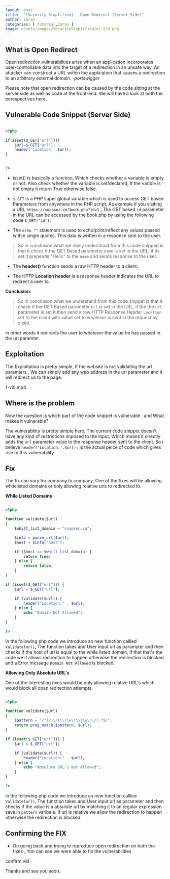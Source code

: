 ```yaml
---
layout: post
title:  "[Security Simplified] - Open Redirect (Server Side)"
author: imran
categories: [ tutorial,imran ]
image: assets/images/SecuritySimplified/or-2/0.png
---
```



## What is Open Redirect

Open redirection vulnerabilities arise when an application incorporates user-controllable data into the target of a redirection in an unsafe way. An attacker can construct a URL within the application that causes a redirection to an arbitrary external domain. _-portswigger_

Please note that open redirection can be caused by the code sitting at the server side as well as code at the front-end. We will have a look at both the perespectives here.


## Vulnerable Code Snippet (Server Side)


```php

<?php

if(isset($_GET['url'])){
	$url=$_GET['url'];
	header('Location:'.$url);
}


?>

```

	
- isset() is basically a function, Which checks whether a variable is empty or not. Also check whether the variable is set/declared, If the varible is not empty it return True otherwise false.

- `$_GET` is a PHP super global variable which is used to access GET based Parameters from anywhere in the PHP script, As example if you visiting a URL `https://snapsec.co?book.php?id=1` , The GET based `id` parameter in the URL can be accessed by the book.php by using the following code `$_GET['id']`.

- The `echo ""` statement is used to echo/print/reflect any values passed within single quotes, This data is written in a response sent to the user.
> So in conclusion what we really understood from this code snipped is that it check if the GET Based parameter `name` is set in the URL, if its set it prepends "Hello" to the `name` and sends response to the user.


- The __header()__ function sends a raw HTTP header to a client. 

- The HTTP __Location header__ is a response header indicates the URL to redirect a user to.


__Conclusion:__

> So in conclusion what we understand from this code snippet is that it check if the GET Based parameter `url` is set in the URL, if the the `url` parameter is set it then send a raw HTTP Response Header `Location` set to the client with value set to whatever is sent in the request by cleint.

In other words it redirects the user to whatever the value he has passed in the url paramter.


## Exploitation

The Exploitation is pretty simple, If the website is not validating the url paramters , We can simply add any web address in the url parameter and it will redirect us to the page.

1-vid.mp4



	
## Where is the problem

Now the question is which part of the code snippet is vulnerable , and What makes it vulnerable?


The vulnerability is pretty simple here, The current code snippet doesn't have any kind of restrictions imposed to the input, Which means it directly adds the `url` parameter value to the response header sent to the client. So i believe `header('Location:'.$url);` is the actual peice of code which gives rise to this vulnerability.




## Fix

The fix can vary for company to company, One of the fixes will be allowing whitelisted domains or only allowing relative urls to redirected to. 

__While Listed Domains__


```php

<?php

function validate($url)
{
    $whilt_list_domain = "snapsec.co";

    $info = parse_url($url);
    $host = $info["host"];

    if ($host == $whilt_list_domain) {
        return true;
    } else {
        return false;
    }
}

if (isset($_GET["url"])) {
    $url = $_GET["url"];

    if (validate($url)) {
        header("Location:" . $url);
    } else {
        echo "Domain Not Allowed";
    }
}

?>


```


In the following php code we introduce an new function callled `Validate(url)`, The function takes and User input url as paramyter and then checks if the host of url is equal to the while listed domain, If that that's the code we it allows redirection to happen otherwise the redirection is blocked and a Error message `Domain Not Allowed` is blocked.



__Allowing Only Absolute URL's__


One of the interesting fixes would be only allowing relative URL's which would block all open reditection attempts.

```php

<?php

function validate($url)
{
    $pattern = "/^(?:\/|\\|\w\:\\|\w\:\/).*$/";
    return preg_match($pattern, $url);
}

if (isset($_GET["url"])) {
    $url = $_GET["url"];

    if (validate($url)) {
        header("Location:" . $url);
    } else {
        echo "Absulute URL's Not Allowed";
    }
}

?>


```

In the following php code we introduce an new function callled `Validate(url)`, The function takes and User input url as parameter and then checks if the value is a absulute url by matching it to an regular expression save in `pattern` varibale. If url is relative we allow the redirection to happen otherwise the redirection is blocked.


## Confirming the FIX
- On going back and trying to reproduce open redirection on both the fixes , Yon can see we were able to fix the vulnerabilities


confirm.vid


Thanks and see you soon.



